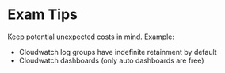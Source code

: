 # Exam Tips

Keep potential unexpected costs in mind. Example:

* Cloudwatch log groups have indefinite retainment by default
* Cloudwatch dashboards (only auto dashboards are free)
